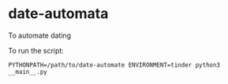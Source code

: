 # date-automata
To automate dating

To run the script:

```PYTHONPATH=/path/to/date-automate ENVIRONMENT=tinder python3 __main__.py```
